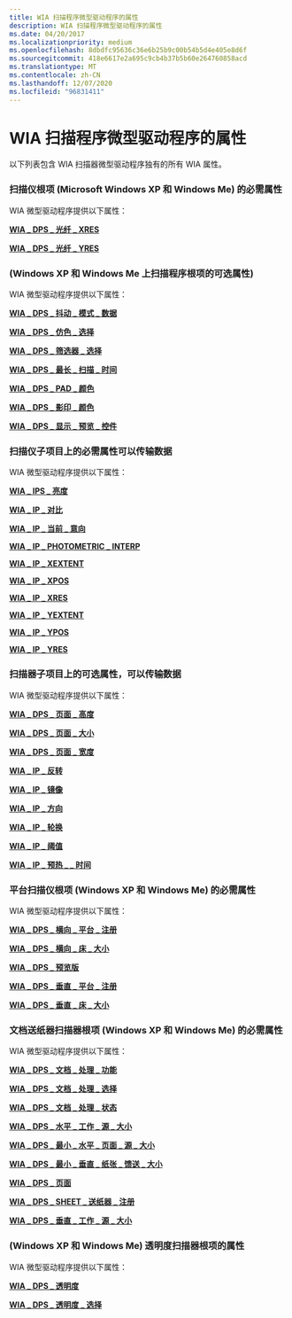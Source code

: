 ```yaml
---
title: WIA 扫描程序微型驱动程序的属性
description: WIA 扫描程序微型驱动程序的属性
ms.date: 04/20/2017
ms.localizationpriority: medium
ms.openlocfilehash: 8dbdfc95636c36e6b25b9c00b54b5d4e405e8d6f
ms.sourcegitcommit: 418e6617e2a695c9cb4b37b5b60e264760858acd
ms.translationtype: MT
ms.contentlocale: zh-CN
ms.lasthandoff: 12/07/2020
ms.locfileid: "96831411"
---
```

# <a name="properties-for-wia-scanner-minidrivers"></a>WIA 扫描程序微型驱动程序的属性





以下列表包含 WIA 扫描器微型驱动程序独有的所有 WIA 属性。

### <a name="required-properties-on-scanner-root-items-microsoft-windows-xp-and-windows-me"></a>扫描仪根项 (Microsoft Windows XP 和 Windows Me) 的必需属性

WIA 微型驱动程序提供以下属性：

[**WIA \_ DPS \_ 光纤 \_ XRES**](./wia-dps-optical-xres.md)

[**WIA \_ DPS \_ 光纤 \_ YRES**](./wia-dps-optical-yres.md)

### <a name="optional-properties-on-scanner-root-items-windows-xp-and-windows-me"></a> (Windows XP 和 Windows Me 上扫描程序根项的可选属性) 

WIA 微型驱动程序提供以下属性：

[**WIA \_ DPS \_ 抖动 \_ 模式 \_ 数据**](./wia-dps-dither-pattern-data.md)

[**WIA \_ DPS \_ 仿色 \_ 选择**](./wia-dps-dither-select.md)

[**WIA \_ DPS \_ 筛选器 \_ 选择**](./wia-dps-filter-select.md)

[**WIA \_ DPS \_ 最长 \_ 扫描 \_ 时间**](./wia-dps-max-scan-time.md)

[**WIA \_ DPS \_ PAD \_ 颜色**](./wia-dps-pad-color.md)

[**WIA \_ DPS \_ 影印 \_ 颜色**](./wia-dps-platen-color.md)

[**WIA \_ DPS \_ 显示 \_ 预览 \_ 控件**](./wia-dps-show-preview-control.md)

### <a name="required-properties-on-scanner-child-items-able-to-transfer-data"></a>扫描仪子项目上的必需属性可以传输数据

WIA 微型驱动程序提供以下属性：

[**WIA \_ IPS \_ 亮度**](./wia-ips-brightness.md)

[**WIA \_ IP \_ 对比**](./wia-ips-contrast.md)

[**WIA \_ IP \_ 当前 \_ 意向**](./wia-ips-cur-intent.md)

[**WIA \_ IP \_ PHOTOMETRIC \_ INTERP**](./wia-ips-photometric-interp.md)

[**WIA \_ IP \_ XEXTENT**](./wia-ips-xextent.md)

[**WIA \_ IP \_ XPOS**](./wia-ips-xpos.md)

[**WIA \_ IP \_ XRES**](./wia-ips-xres.md)

[**WIA \_ IP \_ YEXTENT**](./wia-ips-yextent.md)

[**WIA \_ IP \_ YPOS**](./wia-ips-ypos.md)

[**WIA \_ IP \_ YRES**](./wia-ips-yres.md)

### <a name="optional-properties-on-scanner-child-items-able-to-transfer-data"></a>扫描器子项目上的可选属性，可以传输数据

WIA 微型驱动程序提供以下属性：

[**WIA \_ DPS \_ 页面 \_ 高度**](./wia-dps-page-height.md)

[**WIA \_ DPS \_ 页面 \_ 大小**](./wia-dps-page-size.md)

[**WIA \_ DPS \_ 页面 \_ 宽度**](./wia-dps-page-width.md)

[**WIA \_ IP \_ 反转**](./wia-ips-invert.md)

[**WIA \_ IP \_ 镜像**](./wia-ips-mirror.md)

[**WIA \_ IP \_ 方向**](./wia-ips-orientation.md)

[**WIA \_ IP \_ 轮换**](./wia-ips-rotation.md)

[**WIA \_ IP \_ 阈值**](./wia-ips-threshold.md)

[**WIA \_ IP \_ 预热 \_ \_ 时间**](./wia-ips-warm-up-time.md)

### <a name="required-properties-on-flatbed-scanner-root-items-windows-xp-and-windows-me"></a>平台扫描仪根项 (Windows XP 和 Windows Me) 的必需属性

WIA 微型驱动程序提供以下属性：

[**WIA \_ DPS \_ 横向 \_ 平台 \_ 注册**](./wia-dps-horizontal-bed-registration.md)

[**WIA \_ DPS \_ 横向 \_ 床 \_ 大小**](./wia-dps-horizontal-bed-size.md)

[**WIA \_ DPS \_ 预览版**](./wia-dps-preview.md)

[**WIA \_ DPS \_ 垂直 \_ 平台 \_ 注册**](./wia-dps-vertical-bed-registration.md)

[**WIA \_ DPS \_ 垂直 \_ 床 \_ 大小**](./wia-dps-vertical-bed-size.md)

### <a name="required-properties-on-document-feeder-scanner-root-items-windows-xp-and-windows-me"></a>文档送纸器扫描器根项 (Windows XP 和 Windows Me) 的必需属性

WIA 微型驱动程序提供以下属性：

[**WIA \_ DPS \_ 文档 \_ 处理 \_ 功能**](./wia-dps-document-handling-capabilities.md)

[**WIA \_ DPS \_ 文档 \_ 处理 \_ 选择**](./wia-dps-document-handling-select.md)

[**WIA \_ DPS \_ 文档 \_ 处理 \_ 状态**](./wia-dps-document-handling-status.md)

[**WIA \_ DPS \_ 水平 \_ 工作 \_ 源 \_ 大小**](./wia-dps-horizontal-sheet-feed-size.md)

[**WIA \_ DPS \_ 最小 \_ 水平 \_ 页面 \_ 源 \_ 大小**](./wia-dps-min-horizontal-sheet-feed-size.md)

[**WIA \_ DPS \_ 最小 \_ 垂直 \_ 纸张 \_ 馈送 \_ 大小**](./wia-dps-min-vertical-sheet-feed-size.md)

[**WIA \_ DPS \_ 页面**](./wia-dps-pages.md)

[**WIA \_ DPS \_ SHEET \_ 送纸器 \_ 注册**](./wia-dps-sheet-feeder-registration.md)

[**WIA \_ DPS \_ 垂直 \_ 工作 \_ 源 \_ 大小**](./wia-dps-vertical-sheet-feed-size.md)

### <a name="properties-on-transparency-scanner-root-items-windows-xp-and-windows-me"></a> (Windows XP 和 Windows Me) 透明度扫描器根项的属性

WIA 微型驱动程序提供以下属性：

[**WIA \_ DPS \_ 透明度**](./wia-dps-transparency.md)

[**WIA \_ DPS \_ 透明度 \_ 选择**](./wia-dps-transparency-select.md)

 

